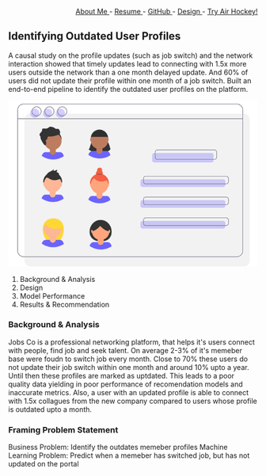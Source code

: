 <div style="text-align: right">
 
   <a href = "https://www.linkedin.com/in/ezhilvelme/" > About Me </a> -
   <a href = "https://drive.google.com/file/d/1LAy5Ol2dtCn14x_uI9mE7Lu4mIqhyvba/view?usp=sharing" > Resume </a> - 
   <a href = "https://github.com/Ezhilvel" > GitHub </a> -
   <a href = "https://www.behance.net/ezhilvelme" > Design </a> -
   <a href = "https://airhockey-love2d.herokuapp.com/" > Try Air Hockey! </a> 

</div>


## Identifying Outdated User Profiles

A causal study on the profile updates (such as job switch) and the network interaction showed that timely updates lead to connecting with 1.5x more users outside the network than a one month delayed update. And 60% of users did not update their profile within one month of a job switch. Built an end-to-end pipeline to identify the outdated user profiles on the platform.

![](./images/user%20profiles.png) 

1. Background & Analysis
2. Design
3. Model Performance
4. Results & Recommendation

### Background & Analysis

Jobs Co is a professional networking platform, that helps it's users connect with people, find job and seek talent. On average 2-3% of it's memeber base were foudn to switch job every month. Close to 70% these users do not update their job switch within one month and around 10% upto a year. Until then these profiles are marked as uptdated. This leads to a poor quality data yielding in poor performance of recomendation models and inaccurate metrics.
Also, a user with an updated profile is able to connect with 1.5x collagues from the new company compared to users whose profile is outdated upto a month.

### Framing Problem Statement

Business Problem: Identify the outdates memeber profiles
Machine Learning Problem: Predict when a memeber has switched job, but has not updated on the portal
